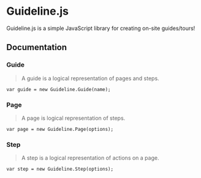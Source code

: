 Guideline.js
============

Guideline.js is a simple JavaScript library for creating on-site guides/tours!

## Documentation

### Guide

>A guide is a logical representation of pages and steps.

  ```var guide = new Guideline.Guide(name);```

### Page

>A page is logical representation of steps.

  ```var page = new Guideline.Page(options);```

### Step

>A step is a logical representation of actions on a page.

  ```var step = new Guideline.Step(options);```
